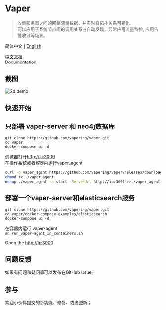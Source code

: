 # Vaper

> 收集服务器之间的网络流量数据，并实时将拓扑关系可视化.  
> 可以应用于系统节点间的调用关系链自动发现，异常应用流量监控, 应用告警收敛等场景。


简体中文  | [English](./README.md)

[中文文档](https://vapering.github.io/vaper/#/zh-cn/)  
[Documentation](https://vapering.github.io/vaper/#/)    

## 截图
![2d demo](https://vapering.github.io/vaper/imgs/demo-pc.zh-cn.jpg "2d demo")  
## 快速开始
## 只部署 vaper-server 和 neo4j数据库
```shell
git clone https://github.com/vapering/vaper.git
cd vaper
docker-compose up -d
```
浏览器打开[http://ip:3000](http://vaper-server:3000)  
在操作系统或者容器内运行vaper_agent
```bash
curl -o vaper_agent https://github.com/vapering/vaper/releases/download/v0.0.1/vaper_agent
chmod +x ./vaper_agent
nohup ./vaper_agent -a start -ServerUrl http://ip:3000 >>./vaper_agent.log 2>&1 &
```

## 部署一个vaper-server和elasticsearch服务  
```shell
git clone https://github.com/vapering/vaper.git
cd vaper/docker-compose-examples/elasticsearch
docker-compose up -d
```
在容器内运行 vaper-agent   
`sh run_vaper-agent_in_containers.sh`

Open the [http://ip:3000](http://vaper-server:3000)  

## 问题反馈
如果有问题和疑问都可以发布在GitHub issue。

## 参与    
欢迎小伙伴提交的新功能、修复、或者更新；
